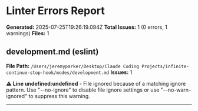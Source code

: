 # Linter Errors Report

**Generated:** 2025-07-25T19:26:19.094Z
**Total Issues:** 1 (0 errors, 1 warnings)
**Files:** 1

## development.md (eslint)

**File Path:** `/Users/jeremyparker/Desktop/Claude Coding Projects/infinite-continue-stop-hook/modes/development.md`
**Issues:** 1

⚠️ **Line undefined:undefined** - File ignored because of a matching ignore pattern. Use "--no-ignore" to disable file ignore settings or use "--no-warn-ignored" to suppress this warning.

---

